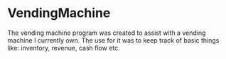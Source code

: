 # VendingMachine
The vending machine program was created to assist with a vending machine I currently own. The use for it was to keep track of basic things like: inventory, revenue, cash flow etc.
